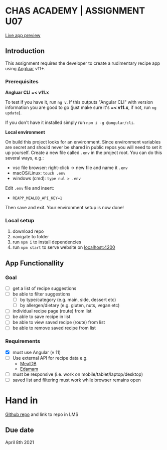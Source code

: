 # CHAS ACADEMY | ASSIGNMENT U07

[Live app preview](https://optimistic-wiles-9bb767.netlify.app/)

## Introduction

This assignment requires the developer to create a rudimentary recipe app using [Angluar](https://angular.io/) v11+.

### Prerequisites

**Angluar CLI =< v11.x**

To test if you have it, run `ng v`. If this outputs "Angular CLI" with version information you are good to go (just make sure it's **=< v11.x**, if not, run `ng update`).

If you don't have it installed simply run `npm i -g @angular/cli`.

**Local environment**

On build this project looks for an environment. Since environment variables are secret and should never be shared in public repos you will need to set it up yourself. Create a new file called `.env` in the project root. You can do this several ways, e.g.:

- vsc file browser: right-click -> new file and name it `.env`
- macOS/Linux: `touch .env`
- windows (cmd): `type nul > .env`

Edit `.env` file and insert:

- `REAPP_MEALDB_API_KEY=1`

Then save and exit. Your environment setup is now done!

### Local setup

1. download repo
2. navigate to folder
3. run `npm i` to install dependencies
4. run `npm start` to serve website on [localhost:4200](http://localhost:4200)

## App Functionallity

### Goal

- [ ] get a list of recipe suggestions
- [ ] be able to filter suggestions
  - [ ] by type/category (e.g. main, side, dessert etc)
  - [ ] by allergen/dietary (e.g. gluten, nuts, vegan etc)
- [ ] individual recipe page (route) from list
- [ ] be able to save recipe in list
- [ ] be able to view saved recipe (route) from list
- [ ] be able to remove saved recipe from list

### Requirements

- [x] must use Angular (v 11)
- [ ] Use external API for recipe data e.g.
  - [MealDB](https://www.themealdb.com/api.php)
  - [Edamam](https://developer.edamam.com/edamam-recipe-api)
- [ ] must be responsive (i.e. work on mobile/tablet/laptop/desktop)
- [ ] saved list and filtering must work while browser remains open

# Hand in

[Github repo](https://github.com/chas-academy/u07-recipe-app-axelra82)
and link to repo in LMS

## Due date

April 8th 2021
